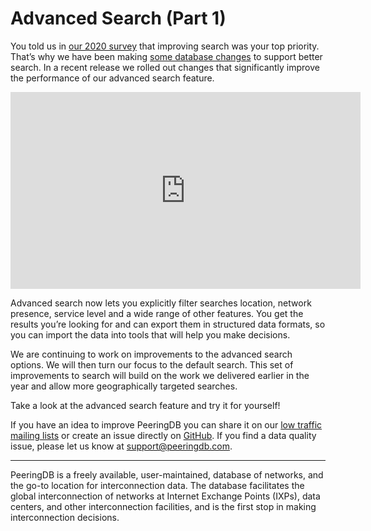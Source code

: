 # Advanced Search (Part 1)
You told us in [our 2020 survey](/blog/peeringdb_2020_satisfaction_survey/) that improving search was your top priority. That’s why we have been making [some database changes](/blog/geographic_search/) to support better search. In a recent release we rolled out changes that significantly improve the performance of our advanced search feature.

<iframe width="560" height="315" src="https://www.youtube-nocookie.com/embed/J2xZnfdr95A" title="YouTube video player" frameborder="0" allow="accelerometer; autoplay; clipboard-write; encrypted-media; gyroscope; picture-in-picture" allowfullscreen></iframe>

Advanced search now lets you explicitly filter searches location, network presence, service level and a wide range of other features. You get the results you’re looking for and can export them in structured data formats, so you can import the data into tools that will help you make decisions.

We are continuing to work on improvements to the advanced search options. We will then turn our focus to the default search. This set of improvements to search will build on the work we delivered earlier in the year and allow more geographically targeted searches.

Take a look at the advanced search feature and try it for yourself!

If you have an idea to improve PeeringDB you can share it on our [low traffic mailing lists](https://docs.peeringdb.com/#mailing-lists) or create an issue directly on [GitHub](https://github.com/peeringdb/peeringdb). If you find a data quality issue, please let us know at <support@peeringdb.com>.

---

PeeringDB is a freely available, user-maintained, database of networks, and the go-to location for interconnection data. The database facilitates the global interconnection of networks at Internet Exchange Points (IXPs), data centers, and other interconnection facilities, and is the first stop in making interconnection decisions.
